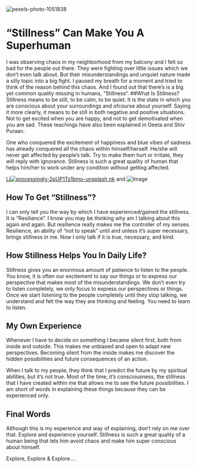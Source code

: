 ![pexels-photo-1051838](https://user-images.githubusercontent.com/51175582/144762812-522b8155-8e87-4610-8aef-587e87e6ba4e.jpeg)

# “Stillness” Can Make You A Superhuman

I was observing chaos in my neighborhood from my balcony and I felt so bad for the people out there. They were fighting over little issues which we don’t even talk about. But their misunderstandings and unquiet nature made a silly topic into a big fight. I paused my breath for a moment and tried to think of the reason behind this chaos. And I found out that there’s is a big yet common quality missing in humans, “Stillness“.
##What Is Stillness?
Stillness means to be still, to be calm, to be quiet. It is the state in which you are conscious about your surroundings and ofcourse about yourself. Saying it more clearly, it means to be still in both negative and positive situations. Not to get excited when you are happy, and not to get demotivated when you are sad. These teachings have also been explained in Geeta and Shiv Puraan.

One who conquered the excitement of happiness and blue vibes of sadness has already conquered all the chaos within himself/herself. He/she will never get affected by people’s talk. Try to make them hurt or irritate, they will reply with ignorance. Stillness is such a great quality of human that helps him/her to work under any condition without getting affected.

[Li![processingly-2pUP1Ts1bmo-unsplash](https://user-images.githubusercontent.com/51175582/144762642-5a4797d6-0173-4c55-945d-ff09ce94f4f4.jpg)
nk](url) and ![Image](src)

## How To Get “Stillness”?
I can only tell you the way by which I have experienced/gained the stillness. It is “Resilience“. I know you may be thinking why am I talking about this again and again. But resilience really makes me the controller of my senses. Resilience, an ability of “not to speak” until and unless it’s super necessary, brings stillness in me. Now I only talk if it is true, necessary, and kind.

## How Stillness Helps You In Daily Life?
Stillness gives you an enormous amount of patience to listen to the people. You know, it is often our excitement to say our things or to express our perspective that makes most of the misunderstandings. We don’t even try to listen completely, we only focus to express our perspectives or things. Once we start listening to the people completely until they stop talking, we understand and felt the way they are thinking and feeling. You need to learn to listen.

## My Own Experience
Whenever I have to decide on something I became silent first, both from inside and outside. This makes me unbiased and open to adapt new perspectives. Becoming silent from the inside makes me discover the hidden possibilities and future consequences of an action.

When I talk to my people, they think that I predict the future by my spiritual abilities, but it’s not true. Most of the time, it’s consciousness, the stillness that I have created within me that allows me to see the future possibilities. I am short of words in explaining these things because they can be experienced only.

## Final Words
Although this is my experience and way of explaining, don’t rely on me over that. Explore and experience yourself. Stillness is such a great quality of a human being that lets him avoid chaos and make him super conscious about himself.

Explore, Explore & Explore….
